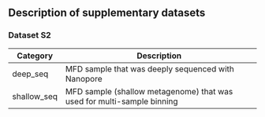 ## Description of supplementary datasets

### Dataset S2
| Category | Description |
| --- | --- |
| deep_seq | MFD sample that was deeply sequenced with Nanopore |
| shallow_seq | MFD sample (shallow metagenome) that was used for multi-sample binning |

[//]: # (Written by Mantas Sereika)


